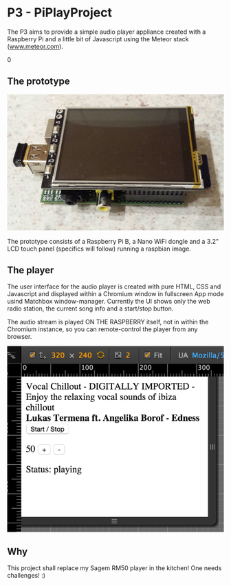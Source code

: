 # P3 - PiPlayProject

The P3 aims to provide a simple audio player appliance created with a Raspberry Pi and a little bit of Javascript using the Meteor stack (www.meteor.com).

0
## The prototype

![](https://raw.githubusercontent.com/steviee/p3/master/doc/prototype.jpg)

The prototype consists of a Raspberry Pi B, a Nano WiFi dongle and a 3.2" LCD touch panel (specifics will follow) running a raspbian image.

## The player

The user interface for the audio player is created with pure HTML, CSS and Javascript and displayed within a Chromium window in fullscreen App mode usind Matchbox window-manager.
Currently the UI shows only the web radio station, the current song info and a start/stop button.

The audio stream is played ON THE RASPBERRY itself, not in within the Chromium instance, so you can remote-control the player from any browser.

![](https://raw.githubusercontent.com/steviee/p3/master/doc/ui.png)


## Why

This project shall replace my Sagem RM50 player in the kitchen! One needs challenges! :)

